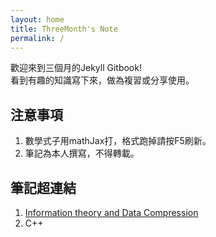 ```yaml
---
layout: home
title: ThreeMonth's Note
permalink: /
---
```


歡迎來到三個月的Jekyll Gitbook!  
看到有趣的知識寫下來，做為複習或分享使用。  
 
## 注意事項
1. 數學式子用mathJax打，格式跑掉請按F5刷新。
2. 筆記為本人撰寫，不得轉載。

## 筆記超連結

1. [Information theory and Data Compression](https://note.threemonth03.com/jekyll/2023-02-05-It.html)
2. C++